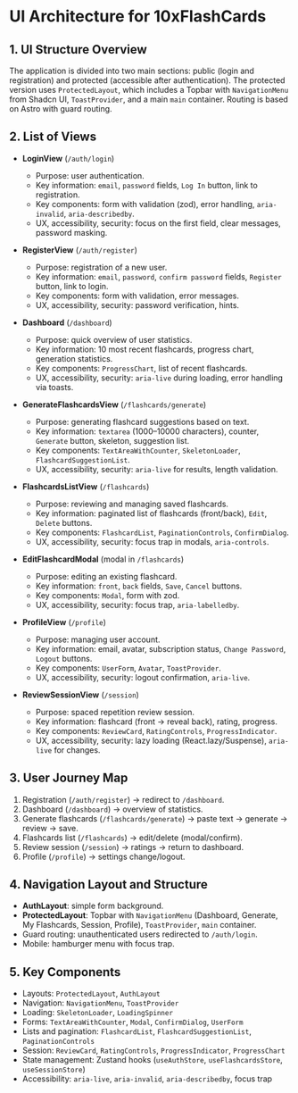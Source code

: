 # UI Architecture for 10xFlashCards

## 1. UI Structure Overview

The application is divided into two main sections: public (login and registration) and protected (accessible after authentication). The protected version uses `ProtectedLayout`, which includes a Topbar with `NavigationMenu` from Shadcn UI, `ToastProvider`, and a main `main` container. Routing is based on Astro with guard routing.

## 2. List of Views

- **LoginView** (`/auth/login`)

  - Purpose: user authentication.
  - Key information: `email`, `password` fields, `Log In` button, link to registration.
  - Key components: form with validation (zod), error handling, `aria-invalid`, `aria-describedby`.
  - UX, accessibility, security: focus on the first field, clear messages, password masking.

- **RegisterView** (`/auth/register`)

  - Purpose: registration of a new user.
  - Key information: `email`, `password`, `confirm password` fields, `Register` button, link to login.
  - Key components: form with validation, error messages.
  - UX, accessibility, security: password verification, hints.

- **Dashboard** (`/dashboard`)

  - Purpose: quick overview of user statistics.
  - Key information: 10 most recent flashcards, progress chart, generation statistics.
  - Key components: `ProgressChart`, list of recent flashcards.
  - UX, accessibility, security: `aria-live` during loading, error handling via toasts.

- **GenerateFlashcardsView** (`/flashcards/generate`)

  - Purpose: generating flashcard suggestions based on text.
  - Key information: `textarea` (1000–10000 characters), counter, `Generate` button, skeleton, suggestion list.
  - Key components: `TextAreaWithCounter`, `SkeletonLoader`, `FlashcardSuggestionList`.
  - UX, accessibility, security: `aria-live` for results, length validation.

- **FlashcardsListView** (`/flashcards`)

  - Purpose: reviewing and managing saved flashcards.
  - Key information: paginated list of flashcards (front/back), `Edit`, `Delete` buttons.
  - Key components: `FlashcardList`, `PaginationControls`, `ConfirmDialog`.
  - UX, accessibility, security: focus trap in modals, `aria-controls`.

- **EditFlashcardModal** (modal in `/flashcards`)

  - Purpose: editing an existing flashcard.
  - Key information: `front`, `back` fields, `Save`, `Cancel` buttons.
  - Key components: `Modal`, form with zod.
  - UX, accessibility, security: focus trap, `aria-labelledby`.

- **ProfileView** (`/profile`)

  - Purpose: managing user account.
  - Key information: email, avatar, subscription status, `Change Password`, `Logout` buttons.
  - Key components: `UserForm`, `Avatar`, `ToastProvider`.
  - UX, accessibility, security: logout confirmation, `aria-live`.

- **ReviewSessionView** (`/session`)
  - Purpose: spaced repetition review session.
  - Key information: flashcard (front → reveal back), rating, progress.
  - Key components: `ReviewCard`, `RatingControls`, `ProgressIndicator`.
  - UX, accessibility, security: lazy loading (React.lazy/Suspense), `aria-live` for changes.

## 3. User Journey Map

1. Registration (`/auth/register`) → redirect to `/dashboard`.
2. Dashboard (`/dashboard`) → overview of statistics.
3. Generate flashcards (`/flashcards/generate`) → paste text → generate → review → save.
4. Flashcards list (`/flashcards`) → edit/delete (modal/confirm).
5. Review session (`/session`) → ratings → return to dashboard.
6. Profile (`/profile`) → settings change/logout.

## 4. Navigation Layout and Structure

- **AuthLayout**: simple form background.
- **ProtectedLayout**: Topbar with `NavigationMenu` (Dashboard, Generate, My Flashcards, Session, Profile), `ToastProvider`, `main` container.
- Guard routing: unauthenticated users redirected to `/auth/login`.
- Mobile: hamburger menu with focus trap.

## 5. Key Components

- Layouts: `ProtectedLayout`, `AuthLayout`
- Navigation: `NavigationMenu`, `ToastProvider`
- Loading: `SkeletonLoader`, `LoadingSpinner`
- Forms: `TextAreaWithCounter`, `Modal`, `ConfirmDialog`, `UserForm`
- Lists and pagination: `FlashcardList`, `FlashcardSuggestionList`, `PaginationControls`
- Session: `ReviewCard`, `RatingControls`, `ProgressIndicator`, `ProgressChart`
- State management: Zustand hooks (`useAuthStore`, `useFlashcardsStore`, `useSessionStore`)
- Accessibility: `aria-live`, `aria-invalid`, `aria-describedby`, focus trap
